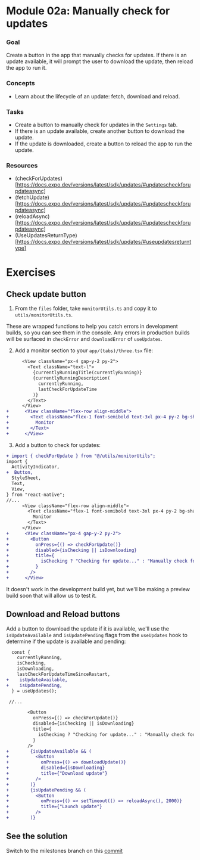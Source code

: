 # Module 02a: Manually check for updates

### Goal

Create a button in the app that manually checks for updates. If there is an update available, it will prompt the user to download the update, then reload the app to run it.

### Concepts

- Learn about the lifecycle of an update: fetch, download and reload.

### Tasks

- Create a button to manually check for updates in the `Settings` tab.
- If there is an update available, create another button to download the update.
- If the update is downloaded, create a button to reload the app to run the update.

### Resources

- (checkForUpdates)[https://docs.expo.dev/versions/latest/sdk/updates/#updatescheckforupdateasync]
- (fetchUpdate)[https://docs.expo.dev/versions/latest/sdk/updates/#updatescheckforupdateasync]
- (reloadAsync)[https://docs.expo.dev/versions/latest/sdk/updates/#updatescheckforupdateasync]
- (UseUpdatesReturnType)[https://docs.expo.dev/versions/latest/sdk/updates/#useupdatesreturntype]

# Exercises

## Check update button

1. From the `files` folder, take `monitorUtils.ts` and copy it to `utils/monitorUtils.ts`.

These are wrapped functions to help you catch errors in development builds, so you can see them in the console. Any errors in production builds will be surfaced in `checkError` and `downloadError` of `useUpdates`.

2. Add a monitor section to your `app/(tabs)/three.tsx` file:

```diff
      <View className="px-4 gap-y-2 py-2">
        <Text className="text-l">
          {currentlyRunningTitle(currentlyRunning)}
          {currentlyRunningDescription(
            currentlyRunning,
            lastCheckForUpdateTime
          )}
        </Text>
      </View>
+      <View className="flex-row align-middle">
+        <Text className="flex-1 font-semibold text-3xl px-4 py-2 bg-shade-2">
+          Monitor
+        </Text>
+      </View>
```

3. Add a button to check for updates:

```diff
+ import { checkForUpdate } from "@/utils/monitorUtils";
import {
  ActivityIndicator,
+  Button,
  StyleSheet,
  Text,
  View,
} from "react-native";
//...
      <View className="flex-row align-middle">
        <Text className="flex-1 font-semibold text-3xl px-4 py-2 bg-shade-2">
          Monitor
        </Text>
      </View>
+      <View className="px-4 gap-y-2 py-2">
+        <Button
+          onPress={() => checkForUpdate()}
+          disabled={isChecking || isDownloading}
+          title={
+            isChecking ? "Checking for update..." : "Manually check for update"
+          }
+        />
+      </View>
```

It doesn't work in the development build yet, but we'll be making a preview build soon that will allow us to test it.

## Download and Reload buttons

Add a button to download the update if it is available, we'll use the `isUpdateAvailable` and `isUpdatePending` flags from the `useUpdates` hook to determine if the update is available and pending:

```diff
  const {
    currentlyRunning,
    isChecking,
    isDownloading,
    lastCheckForUpdateTimeSinceRestart,
+    isUpdateAvailable,
+    isUpdatePending,
  } = useUpdates();

 //...

        <Button
          onPress={() => checkForUpdate()}
          disabled={isChecking || isDownloading}
          title={
            isChecking ? "Checking for update..." : "Manually check for update"
          }
        />
+        {isUpdateAvailable && (
+          <Button
+            onPress={() => downloadUpdate()}
+            disabled={isDownloading}
+            title={"Download update"}
+          />
+        )}
+        {isUpdatePending && (
+          <Button
+            onPress={() => setTimeout(() => reloadAsync(), 2000)}
+            title={"Launch update"}
+          />
+        )}
```

## See the solution

Switch to the milestones branch on this [commit](https://github.com/expo/appjs25-eas-update-workshop-code/pull/1/commits/6569a9ad4dc2863da29bf9eb78f4805be292d29e)
